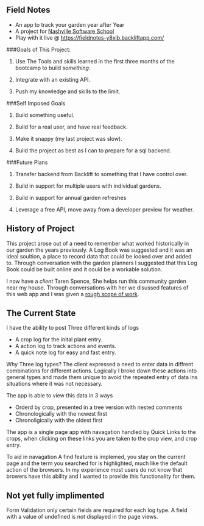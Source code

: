 Field Notes
-----------

- An app to track your garden year after Year
- A project for [Nashville Software School](http://nashvillesoftwareschool.com)
- Play with it live @ https://fieldnotes-y8xlb.backliftapp.com/

###Goals of This Project:

1.  Use The Tools and skills learned in the first three months
    of the bootcamp to build *something*.

2.  Integrate with an existing API.

3.  Push my knowledge and skills to the limit.

###Self Imposed Goals

1.  Build something useful.

2.  Build for a real user, and have real feedback.

3.  Make it snappy (my last project was slow).

4.  Build the project as best as I can to prepare for a sql backend.

###Future Plans

1.  Transfer backend from Backlift to something that I have control over.

2.  Build in support for multiple users with individual gardens.

3.  Build in support for annual garden refreshes

4.  Leverage a free API, move away from a developer preview for weather.

History of Project
------------------

This project arose out of a need to remember what worked historically in our garden the years previously. A Log Book was suggested and it was an ideal soultion, a place to record data that could be looked over and added to. Through conversation with the garden planners I suggested that this Log Book could be built online and it could be a workable solution.

I now have a *client* Taren Spence, She helps run this community garden near my house. Through conversations with her we disussed features of this web app and I was given a [rough scope of work](https://docs.google.com/file/d/1vTGu3K1QMnXq8YzdX1__k7Kvh58bQM7_Ju_w-GencE5vAnCfGidMc5Ca6Zkr/edit?usp=sharing).

The Current State
-----------------

I have the ability to post Three different kinds of logs  
* A crop log for the inital plant entry.
* A action log to track actions and events.
* A quick note log for easy and fast entry.

Why Three log types?
The client expressed a need to enter data in diffrent combinations for different actions. Logically I broke down these actions into general types and made them unique to avoid the repeated entry of data ins situations where it was not necessary.

The app is able to view this data in 3 ways
* Orderd by crop, presented in a tree version with nested comments
* Chronologically with the newest first
* Chronoligically with the oldest first

The app is a single page app with navagation handled by Quick Links to the crops, when clicking on these links you are taken to the crop view, and crop entry.

To aid in navagation A find feature is implemed, you stay on the current page and the term you searched for is highlighted, much like the default action of the browsers. In my experience most users do not know that browers have this ability and I wanted to provide this functionality for them.

Not yet fully implimented
-------------------------

Form Validation
only certain fields are required for each log type. A field with a value of undefined is not displayed in the page views.






